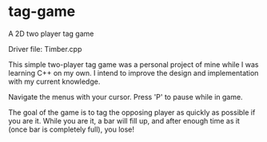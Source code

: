 # tag-game
A 2D two player tag game

Driver file: Timber.cpp

This simple two-player tag game was a personal project of mine while I was learning C++ on my own. I intend to improve the design and implementation with my current knowledge.

Navigate the menus with your cursor. 
Press 'P' to pause while in game.

The goal of the game is to tag the opposing player as quickly as possible if you are it. 
While you are it, a bar will fill up, and after enough time as it (once bar is completely full), you lose!
